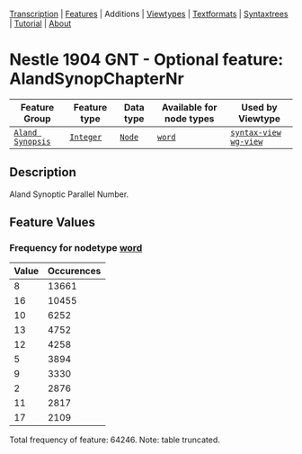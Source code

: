 <a name="start"></a><div class="hidden-content"><a href="../transcription.md">Transcription</a> | <a href="README.md#start">Features</a> | Additions | <a href="../viewtypes.md#start">Viewtypes</a> | <a href="../textformats.md#start">Textformats</a> |  <a href="../syntaxtrees.md#start">Syntaxtrees</a> | <a href="../tutorial/README.md#start">Tutorial</a>  | <a href="../about.md#start">About</a></div>
# Nestle 1904 GNT - Optional feature: AlandSynopChapterNr
Feature Group | Feature type |Data type |Available for node types | Used by Viewtype 
---|---|---|---|---
[`Aland Synopsis`](featuresbyfeaturegroup.md#aland-synoptics)|[`Integer`](featuresbydatatype.md#integer)|[`Node`](featuresbynodetype.md#node)| [`word`](featuresbynodetype.md#word) |[`syntax-view`](../syntax-view.md#start) [`wg-view`](../wg-view.md#start) 
## Description
Aland Synoptic Parallel Number.
## Feature Values
### Frequency for nodetype [word](featuresbynodetype.md#word)
Value|Occurences
---|---
8|13661
16|10455
10|6252
13|4752
12|4258
5|3894
9|3330
2|2876
11|2817
17|2109

Total frequency of feature: 64246. Note: table truncated.

 